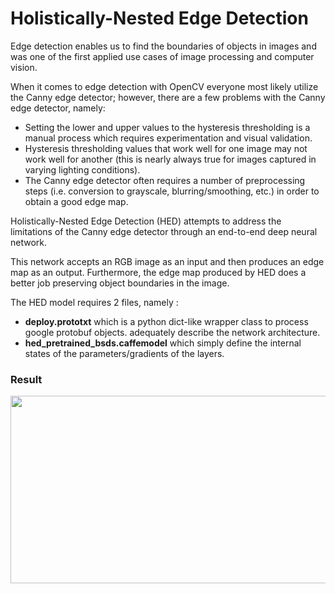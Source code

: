# Holistically-Nested Edge Detection

Edge detection enables us to find the boundaries of objects in images and was one of the first applied use cases of image processing and computer vision.

When it comes to edge detection with OpenCV everyone most likely utilize the Canny edge detector; however, there are a few problems with the Canny edge detector, namely:

* Setting the lower and upper values to the hysteresis thresholding is a manual process which requires experimentation and visual validation.
* Hysteresis thresholding values that work well for one image may not work well for another (this is nearly always true for images captured in varying lighting conditions).
* The Canny edge detector often requires a number of preprocessing steps (i.e. conversion to grayscale, blurring/smoothing, etc.) in order to obtain a good edge map.

Holistically-Nested Edge Detection (HED) attempts to address the limitations of the Canny edge detector through an end-to-end deep neural network.

This network accepts an RGB image as an input and then produces an edge map as an output. Furthermore, the edge map produced by HED does a better job preserving object boundaries in the image.

The HED model requires 2 files, namely :

* **deploy.prototxt** which is a python dict-like wrapper class to process google protobuf objects. adequately describe the network architecture.
* **hed_pretrained_bsds.caffemodel** which simply define the internal states of the parameters/gradients of the layers.


### Result

<img src="https://github.com/KKhushhalR2405/Image-Processing-OpenCV/blob/hed/EdgeDetection/Holistically-Nested%20Edge%20Detection/out.jpg" width="700" height="300">
